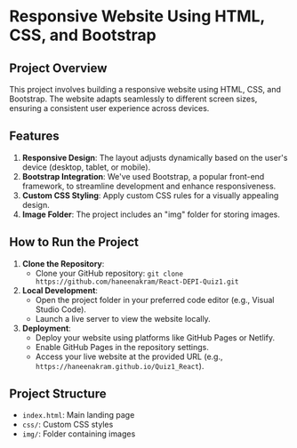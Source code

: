# Responsive Website Using HTML, CSS, and Bootstrap

## Project Overview
This project involves building a responsive website using HTML, CSS, and Bootstrap. The website adapts seamlessly to different screen sizes, ensuring a consistent user experience across devices.

## Features
1. **Responsive Design**: The layout adjusts dynamically based on the user's device (desktop, tablet, or mobile).
2. **Bootstrap Integration**: We've used Bootstrap, a popular front-end framework, to streamline development and enhance responsiveness.
3. **Custom CSS Styling**: Apply custom CSS rules for a visually appealing design.
4. **Image Folder**: The project includes an "img" folder for storing images.

## How to Run the Project
1. **Clone the Repository**:
   - Clone your GitHub repository: `git clone https://github.com/haneenakram/React-DEPI-Quiz1.git`
2. **Local Development**:
   - Open the project folder in your preferred code editor (e.g., Visual Studio Code).
   - Launch a live server to view the website locally.
3. **Deployment**:
   - Deploy your website using platforms like GitHub Pages or Netlify.
   - Enable GitHub Pages in the repository settings.
   - Access your live website at the provided URL (e.g., `https://haneenakram.github.io/Quiz1_React`).

## Project Structure
- `index.html`: Main landing page
- `css/`: Custom CSS styles
- `img/`: Folder containing images
